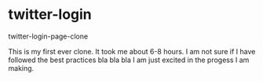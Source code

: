 # twitter-login
twitter-login-page-clone

This is my first ever clone. It took me about 6-8 hours.
I am not sure if I have followed the best practices bla bla bla
I am just excited in the progess I am making.


